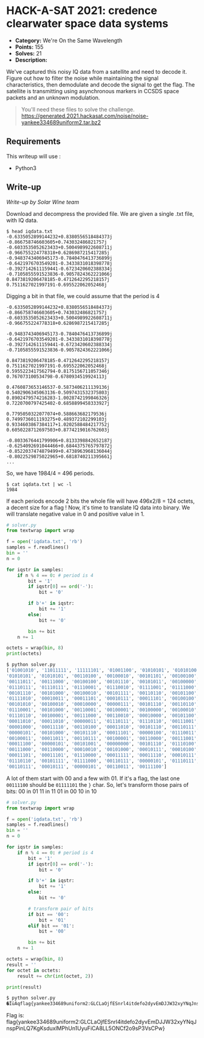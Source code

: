 # HACK-A-SAT 2021: credence clearwater space data systems

* **Category:** We're On the Same Wavelength
* **Points:** 155
* **Solves:** 21
* **Description:**

We've captured this noisy IQ data from a satellite and need to decode it.
Figure out how to filter the noise while maintaining the signal characteristics,
then demodulate and decode the signal to get the flag.
The satellite is transmitting using asynchronous markers in CCSDS space packets and an unknown modulation.

> You'll need these files to solve the challenge.
> https://generated.2021.hackasat.com/noise/noise-yankee334689uniform2.tar.bz2

## Requirements

This writeup will use :

- Python3

## Write-up

_Write-up by Solar Wine team_

Download and decompress the provided file.
We are given a single .txt file, with IQ data.

```shell
$ head iqdata.txt
-0.6335052899144232+0.8380556518484373j
-0.866758746603605+0.743032486821757j
-0.6033535052623433+0.5004989922608711j
-0.966755224778318+0.6286987215417285j
-0.9483743406945173-0.7840476413736899j
-0.6421976703549201-0.3433831018398778j
-0.3927142611159441-0.6723420602388334j
-0.7105855591523836-0.9057824362221066j
0.8473819206478185-0.4712642295218157j
0.7511627021997191-0.695522062052468j
```

Digging a bit in that file, we could assume that the period is 4
```shell
-0.6335052899144232+0.8380556518484373j
-0.866758746603605+0.743032486821757j
-0.6033535052623433+0.5004989922608711j
-0.966755224778318+0.6286987215417285j

-0.9483743406945173-0.7840476413736899j
-0.6421976703549201-0.3433831018398778j
-0.3927142611159441-0.6723420602388334j
-0.7105855591523836-0.9057824362221066j

0.8473819206478185-0.4712642295218157j
0.7511627021997191-0.695522062052468j
0.5955223417562794-0.8175156711057346j
0.767073100534798-0.6780934519924113j

0.4760873653146537-0.5873406211139136j
0.5402906345063136-0.5097431532375803j
0.8902479574216283-1.0028742199846326j
0.7220700797425402-0.6858899458333927j

0.7795050322077074+0.588663682179536j
0.7499736011193275+0.489372102299103j
0.9334603867384117+1.0202588484217752j
0.6050228712697503+0.8774219016762603j

-0.8033676441799906+0.8133398842652187j
-0.6254092691044466+0.6844375765797872j
-0.8522037474879499+0.4738963968136044j
-0.8022529875022965+0.6818740211395661j
...
```

So, we have 1984/4 = 496 periods.
```shell
$ cat iqdata.txt | wc -l
1984
```

If each periods encode 2 bits
the whole file will have 496x2/8 = 124 octets, a decent size for a flag !
Now, it's time to translate IQ data into binary.
We will translate negative value in 0 and positive value in 1.

```python
# solver.py
from textwrap import wrap

f = open('iqdata.txt', 'rb')
samples = f.readlines()
bin = ''
n = 0

for iqstr in samples:
    if n % 4 == 0: # period is 4
        bit = '1'
        if iqstr[0] == ord('-'):
            bit = '0'

        if b'+' in iqstr:
            bit += '1'
        else:
            bit += '0'

        bin += bit
    n += 1

octets = wrap(bin, 8)
print(octets)
```

```bash
$ python solver.py
['01001010', '11011111', '11111101', '01001100', '01010101', '01010100', '11010101',
'01010101', '01010101', '00110100', '00100010', '00101101', '00100100', '00100011',
'00111011', '00111000', '00100100', '00101110', '00101011', '00100000', '00100000',
'01110111', '01110111', '01110001', '01110010', '01111001', '01111000', '00110000',
'00101110', '00101000', '00100010', '00101111', '00110110', '00101100', '01110110',
'01111010', '00010011', '00011101', '00010111', '00011101', '00100100', '00011111',
'00101010', '00100010', '00010000', '00000111', '00101110', '00110110', '00101101',
'01110001', '00101000', '00110001', '00100001', '00100000', '00100010', '00101111',
'01110110', '00100001', '00111000', '00110010', '00010000', '00101100', '00010001',
'00011010', '00011010', '00000011', '01110111', '01110110', '00111001', '00111000',
'00001000', '00011110', '00110100', '00011010', '00101110', '00110111', '00110101',
'00000101', '00101000', '00101110', '00011101', '00000100', '01110011', '00011011',
'00100011', '00011011', '00110111', '00100001', '00110000', '00111001', '00101101',
'00011100', '00000101', '00101001', '00000000', '00101110', '01110100', '00000000',
'00111000', '00110000', '00010010', '00101000', '00010111', '00010100', '01111001',
'00011101', '00011101', '01110000', '00011111', '00011110', '00010111', '00100010',
'01110110', '00101111', '01111000', '00110111', '00000101', '01110111', '00000010',
'00110111', '00010111', '00000101', '00110011', '00111100']
```

A lot of them start with 00 and a few with 01.
If it's a flag, the last one `00111100` should be `01111101` the `}` char.
So, let's transform those pairs of bits:
00 in 01
11 in 11
01 in 00
10 in 10

```python
# solver.py
from textwrap import wrap

f = open('iqdata.txt', 'rb')
samples = f.readlines()
bin = ''
n = 0

for iqstr in samples:
    if n % 4 == 0: # period is 4
        bit = '1'
        if iqstr[0] == ord('-'):
            bit = '0'

        if b'+' in iqstr:
            bit += '1'
        else:
            bit += '0'

        # transform pair of bits
        if bit == '00':
            bit = '01'
        elif bit == '01':
            bit = '00'

        bin += bit
    n += 1

octets = wrap(bin, 8)
result = ''
for octet in octets:
	result += chr(int(octet, 2))

print(result)
```

```bash
$ python solver.py
�ÏüÀqflag{yankee334689uniform2:GLCLaOjfESnrl4itdefo2dyvEmDJJW32xyYNqJnspPinLQ7KgKsduxlMPhUn1UyuFiCA8LL5ONCf2o9sP3VsCPw}
```

Flag is:
flag{yankee334689uniform2:GLCLaOjfESnrl4itdefo2dyvEmDJJW32xyYNqJnspPinLQ7KgKsduxlMPhUn1UyuFiCA8LL5ONCf2o9sP3VsCPw}




